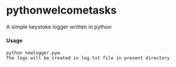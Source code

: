 # pythonwelcometasks
A simple keystoke logger written in python
 
#### Usage
```
python newlogger.pyw
The logs will be created in log.txt file in present directory
```
